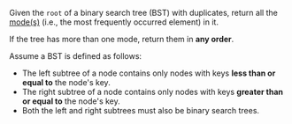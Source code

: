 Given the `root` of a binary search tree (BST) with duplicates, return all the [mode(s)](https://en.wikipedia.org/wiki/Mode_(statistics)) (i.e., the most frequently occurred element) in it.

If the tree has more than one mode, return them in **any order**.

Assume a BST is defined as follows:

- The left subtree of a node contains only nodes with keys **less than or equal to** the node's key.
- The right subtree of a node contains only nodes with keys **greater than or equal to** the node's key.
- Both the left and right subtrees must also be binary search trees.